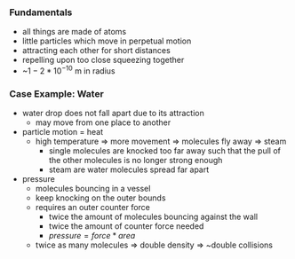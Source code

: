### Fundamentals
+ all things are made of atoms
+ little particles which move in perpetual motion
+ attracting each other for short distances
+ repelling  upon too close squeezing together
+ ~$1-2 * 10^{-10}$ m in radius

### Case Example: Water
+ water drop does not fall apart due to its attraction
	+ may move from one place to another
+ particle motion = heat
	+ high temperature => more movement => molecules fly away => steam
		+ single molecules are knocked too far away such that the pull of the other molecules is no longer strong enough
		+ steam are water molecules spread far apart
+ pressure
	+ molecules bouncing in a vessel
	+ keep knocking on the outer bounds
	+ requires an outer counter force 
		+ twice the amount of molecules bouncing against the wall
		+ twice the amount of counter force needed
		+ $pressure = force * area$
	+ twice as many molecules => double density => ~double collisions